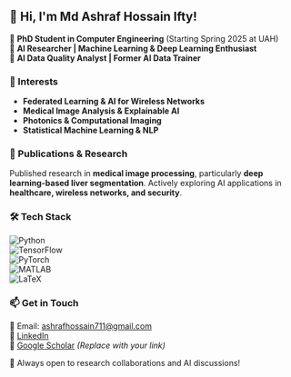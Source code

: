 ## 👋 Hi, I'm Md Ashraf Hossain Ifty!  

🔹 **PhD Student in Computer Engineering** (Starting Spring 2025 at UAH)  
🔹 **AI Researcher | Machine Learning & Deep Learning Enthusiast**  
🔹 **AI Data Quality Analyst | Former AI Data Trainer**  

### 🚀 Interests  
- **Federated Learning & AI for Wireless Networks**  
- **Medical Image Analysis & Explainable AI**  
- **Photonics & Computational Imaging**  
- **Statistical Machine Learning & NLP**  

### 📜 Publications & Research  
Published research in **medical image processing**, particularly **deep learning-based liver segmentation**. Actively exploring AI applications in **healthcare, wireless networks, and security**.  

### 🛠️ Tech Stack  
![Python](https://img.shields.io/badge/Python-3776AB?style=flat&logo=python&logoColor=white)  
![TensorFlow](https://img.shields.io/badge/TensorFlow-FF6F00?style=flat&logo=tensorflow&logoColor=white)  
![PyTorch](https://img.shields.io/badge/PyTorch-EE4C2C?style=flat&logo=pytorch&logoColor=white)  
![MATLAB](https://img.shields.io/badge/MATLAB-0076A8?style=flat&logo=mathworks&logoColor=white)  
![LaTeX](https://img.shields.io/badge/LaTeX-008080?style=flat&logo=latex&logoColor=white)  

### 📫 Get in Touch  
📧 Email: [ashrafhossain711@gmail.com](mailto:ashrafhossain711@gmail.com)  
🔗 [LinkedIn](https://www.linkedin.com/in/mdashrafhossainifty)  
🔗 [Google Scholar](https://scholar.google.com/citations?user=XXXXX) *(Replace with your link)*  

🚀 Always open to research collaborations and AI discussions!  
